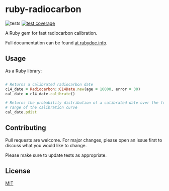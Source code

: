 # ruby-radiocarbon

![tests](https://github.com/joeroe/ruby-radiocarbon/actions/workflows/tests.yml/badge.svg)
[![test coverage](https://coveralls.io/repos/github/joeroe/ruby-radiocarbon/badge.svg?branch=main)](https://coveralls.io/github/joeroe/ruby-radiocarbon?branch=main)

A Ruby gem for fast radiocarbon calibration.

Full documentation can be found [at rubydoc.info](https://rubydoc.info/github/joeroe/ruby-radiocarbon).

## Usage

As a Ruby library:

```ruby

# Returns a calibrated radiocarbon date
c14_date = Radiocarbon::C14Date.new(age = 10000, error = 30)
cal_date = c14_date.calibrate()

# Returns the probability distribution of a calibrated date over the full
# range of the calibration curve
cal_date.pdist
```

## Contributing

Pull requests are welcome. For major changes, please open an issue first to discuss what you would like to change.

Please make sure to update tests as appropriate.

## License

[MIT](https://choosealicense.com/licenses/mit/)
